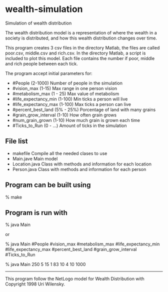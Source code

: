 # wealth-simulation
Simulation of wealth distribution

The wealth distribution model is a representation of where the wealth in 
a society is distributed, and how this wealth distribution changes 
over time.

This program creates 3 csv files in the directory Matlab, the files are 
called poor.csv, middle.csv and rich.csv. In the directory Matlab, a script
is included to plot this model.
Each file contains the number if poor, middle and rich people between 
each tick.

The program accept initial parameters for: 

 *	#People                 (2-1000) Number of people in the simulation
 *	#vision_max  			(1-15) Max range in one person vision
 *  #metabolism_max			(1 - 25) Max value of metabolism
 *	#life_expectancy_min 	(1-100) Min ticks a person will live   
 *	#life_expectancy_max 	(1-100) Max ticks a person can live 
 *	#percent_best_land 		(5% - 25%) Porcentage of land with many grains
 *	#grain_grow_interval 	(1-10) How often grain grows
 *	#num_grain_grown        (1-10) How much grain is grown each time
 *	#Ticks_to_Run			(0 - ...) Amount of ticks in the simulation



File list
------------
 * 	makefile			Compile all the needed clases to use
 *	Main.jave			Main model
 *	Location.java		Class with methods and information for each location 
 *	Person.java			Class with methods and information for each person


Program can be built using 
------------

% make

Program is run with 
------------

  % java Main

 or

 % java Main #People #vision_max  #metabolism_max #life_expectancy_min 
 										#life_expectancy_max #percent_best_land 
 										#grain_grow_interval #Ticks_to_Run

 % java Main 250 5 15 1 83 10 4 10 1000


------------
This program follow the NetLogo model for Wealth Distribution with Copyright 
1998 Uri Wilensky.



